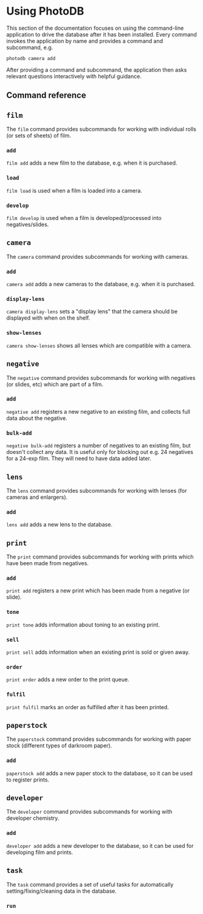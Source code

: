 # Using PhotoDB

This section of the documentation focuses on using the command-line application to drive the database
after it has been installed. Every command invokes the application by name and provides a command
and subcommand, e.g.

```
photodb camera add
```

After providing a command and subcommand, the application then asks relevant questions interactively
with helpful guidance.

## Command reference

## `film`
The `film` command provides subcommands for working with individual rolls (or sets of sheets) of film.
### `add`
`film add` adds a new film to the database, e.g. when it is purchased.
### `load`
`film load` is used when a film is loaded into a camera.
### `develop`
`film develop` is used when a film is developed/processed into negatives/slides.

## `camera`
The `camera` command provides subcommands for working with cameras.
### `add`
`camera add` adds a new cameras to the database, e.g. when it is purchased.
### `display-lens`
`camera display-lens` sets a "display lens" that the camera should be displayed with when on the shelf.
### `show-lenses`
`camera show-lenses` shows all lenses which are compatible with a camera.

## `negative`
The `negative` command provides subcommands for working with negatives (or slides, etc) which are part of a film.
### `add`
`negative add` registers a new negative to an existing film, and collects full data about the negative.
### `bulk-add`
`negative bulk-add` registers a number of negatives to an existing film, but doesn't collect any data.
It is useful only for blocking out e.g. 24 negatives for a 24-exp film. They will need to have data added later.

## `lens`
The `lens` command provides subcommands for working with lenses (for cameras and enlargers).
### `add`
`lens add` adds a new lens to the database.

## `print`
The `print` command provides subcommands for working with prints which have been made from negatives.
### `add`
`print add` registers a new print which has been made from a negative (or slide).
### `tone`
`print tone` adds information about toning to an existing print.
### `sell`
`print sell` adds information when an existing print is sold or given away.
### `order`
`print order` adds a new order to the print queue.
### `fulfil`
`print fulfil` marks an order as fulfilled after it has been printed.

## `paperstock`
The `paperstock` command provides subcommands for working with paper stock (different types of darkroom paper).
### `add`
`paperstock add` adds a new paper stock to the database, so it can be used to register prints.

## `developer`
The `developer` command provides subcommands for working with developer chemistry.
### `add`
`developer add` adds a new developer to the database, so it can be used for developing film and prints.

## `task`
The `task` command provides a set of useful tasks for automatically setting/fixing/cleaning data in the database.
### `run`
